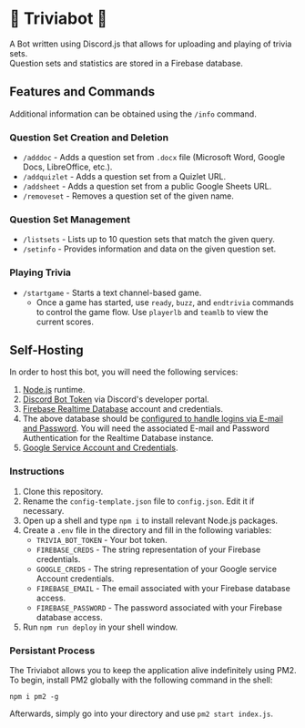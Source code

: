 # 🧠 Triviabot 🧠

A Bot written using Discord.js that allows for uploading and playing of trivia sets.    
Question sets and statistics are stored in a Firebase database.

## Features and Commands

Additional information can be obtained using the `/info` command.

### Question Set Creation and Deletion

- `/adddoc` - Adds a question set from `.docx` file (Microsoft Word, Google Docs, LibreOffice, etc.).
- `/addquizlet` - Adds a question set from a Quizlet URL.
- `/addsheet` - Adds a question set from a public Google Sheets URL.
- `/removeset` - Removes a question set of the given name.

### Question Set Management

- `/listsets` - Lists up to 10 question sets that match the given query.
- `/setinfo` - Provides information and data on the given question set.

### Playing Trivia

- `/startgame` - Starts a text channel-based game.
  - Once a game has started, use `ready`, `buzz`, and `endtrivia` commands to control the game flow. Use `playerlb` and `teamlb` to view the current scores.


## Self-Hosting

In order to host this bot, you will need the following services: 

1. [Node.js](https://nodejs.org/en/download) runtime.
2. [Discord Bot Token](https://discordjs.guide/preparations/setting-up-a-bot-application.html#creating-your-bot) via Discord's developer portal.
3. [Firebase Realtime Database](https://console.firebase.google.com/) account and credentials.
4. The above database should be [configured to handle logins via E-mail and Password](https://firebase.google.com/docs/auth/web/password-auth#before_you_begin). You will need the associated E-mail and Password Authentication for the Realtime Database instance.
5. [Google Service Account and Credentials](https://console.cloud.google.com/).

### Instructions

1. Clone this repository.
2. Rename the `config-template.json` file to `config.json`. Edit it if necessary.
3. Open up a shell and type `npm i` to install relevant Node.js packages.
4. Create a `.env` file in the directory and fill in the following variables:
   - `TRIVIA_BOT_TOKEN` - Your bot token.
   - `FIREBASE_CREDS` - The string representation of your Firebase credentials.
   - `GOOGLE_CREDS` - The string representation of your Google service Account credentials.
   - `FIREBASE_EMAIL` - The email associated with your Firebase database access.
   - `FIREBASE_PASSWORD` - The password associated with your Firebase database access.
5. Run `npm run deploy` in your shell window.

### Persistant Process

The Triviabot allows you to keep the application alive indefinitely using PM2. To begin, install PM2 globally with the following command in the shell:   

```npm i pm2 -g```

Afterwards, simply go into your directory and use `pm2 start index.js`.
